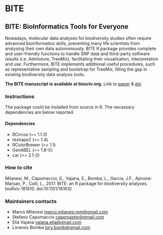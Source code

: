 # BITE
## BITE: BioInformatics Tools for Everyone


Nowadays, molecular data analyses for biodiversity studies often require advanced bioinformatics skills, preventing many life scientists from analysing their own data autonomously. BITE R package provides complete and user-friendly functions to handle SNP data and third-party software results (i.e. Admixture, TreeMix), facilitating their visualization, interpretation and use. Furthermore, BITE implements additional useful procedures, such as representative sampling and bootstrap for TreeMix, filling the gap in existing biodiversity data analysis tools. 

**The BITE manuscript is available at bioxriv.org.** Link to [paper](http://www.biorxiv.org/content/early/2017/08/29/181610) & [doi](https://doi.org/10.1101/181610 )



### Instructions
The package could be installed from source in R. 
The necessary dependencies are below reported. 

#### Dependencies
 * RCircos (== 1.1.3)
 * reshape2 (>= 1.4)
 * RColorBrewer (>= 1.1)
 * GenABEL (>= 1.8-0)
 * car (>= 2.1-2)



### How to cite
Milanesi, M., Capomaccio, S., Vajana, E., Bomba, L., Garcia, J.F., Ajmone-Marsan, P., Colli, L., 2017. BITE: an R package for biodiversity analyses. bioRxiv 181610. doi:10.1101/181610



### Maintainers contacts
* Marco Milanesi <marco.milanesi.mm@gmail.com>
* Stefano Capomaccio <capemaster@gmail.com>
* Elia Vajana <vajana.elia@gmail.com>
* Lorenzo Bomba <lory.bomb@gmail.com>

